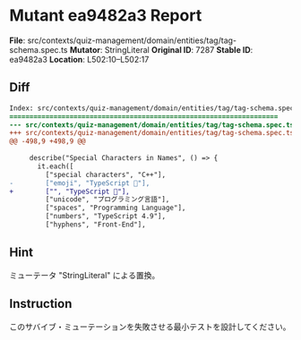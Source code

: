 # Mutant ea9482a3 Report

**File**: src/contexts/quiz-management/domain/entities/tag/tag-schema.spec.ts
**Mutator**: StringLiteral
**Original ID**: 7287
**Stable ID**: ea9482a3
**Location**: L502:10–L502:17

## Diff

```diff
Index: src/contexts/quiz-management/domain/entities/tag/tag-schema.spec.ts
===================================================================
--- src/contexts/quiz-management/domain/entities/tag/tag-schema.spec.ts	original
+++ src/contexts/quiz-management/domain/entities/tag/tag-schema.spec.ts	mutated #7287
@@ -498,9 +498,9 @@
 
     describe("Special Characters in Names", () => {
       it.each([
         ["special characters", "C++"],
-        ["emoji", "TypeScript 🚀"],
+        ["", "TypeScript 🚀"],
         ["unicode", "プログラミング言語"],
         ["spaces", "Programming Language"],
         ["numbers", "TypeScript 4.9"],
         ["hyphens", "Front-End"],
```

## Hint

ミューテータ "StringLiteral" による置換。

## Instruction

このサバイブ・ミューテーションを失敗させる最小テストを設計してください。
